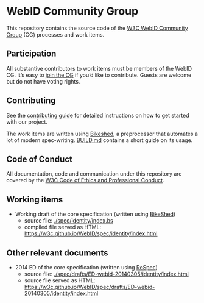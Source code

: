 
# WebID Community Group

This repository contains the source code of the [W3C WebID Community
Group](https://www.w3.org/groups/cg/webid/) (CG) processes and work items.

## Participation

All substantive contributors to work items must be members of the WebID CG.
It’s easy to [join the CG](https://www.w3.org/community/webid/join) if you’d
like to contribute. Guests are welcome but do not have voting rights.

## Contributing

See the [contributing
guide](https://github.com/w3c/WebID/blob/main/CONTRIBUTING.md) for detailed
instructions on how to get started with our project.

The work items are written using
[Bikeshed](https://speced.github.io/bikeshed/), a preprocessor that automates a
lot of modern spec-writing. 
[BUILD.md](https://github.com/w3c/WebID/blob/main/BUILD.md) contains a short
guide on its usage.

## Code of Conduct

All documentation, code and communication under this repository are covered by
the [W3C Code of Ethics and Professional
Conduct](https://www.w3.org/Consortium/cepc/).

## Working items

- Working draft of the core specification (written using [BikeShed][bikeshed])
  - source file: [./spec/identity/index.bs](./spec/identity/index.bs)
  - compiled file served as HTML:
    https://w3c.github.io/WebID/spec/identity/index.html

## Other relevant documents

- 2014 ED of the core specification (written using [ReSpec][respec])
  - source file: 
    [./spec/drafts/ED-webid-20140305/identity/index.html][2014ED]
  - source file served as HTML:
    https://w3c.github.io/WebID/spec/drafts/ED-webid-20140305/identity/index.html

[respec]: https://respec.org/docs/
[bikeshed]: https://speced.github.io/bikeshed/
[2014ED]: ./spec/drafts/ED-webid-20140305/identity/index.html
